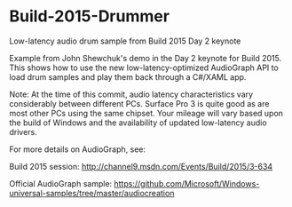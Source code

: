 # Build-2015-Drummer
Low-latency audio drum sample from Build 2015 Day 2 keynote

Example from John Shewchuk's demo in the Day 2 keynote for Build 2015. This shows how to use the new low-latency-optimized AudioGraph API to load drum samples and play them back through a C#/XAML app.


Note: At the time of this commit, audio latency characteristics vary considerably between different PCs. Surface Pro 3 is quite good as are most other PCs using the same chipset. Your mileage will vary based upon the build of Windows and the availability of updated low-latency audio drivers.

For more details on AudioGraph, see:

Build 2015 session: http://channel9.msdn.com/Events/Build/2015/3-634

Official AudioGraph sample: https://github.com/Microsoft/Windows-universal-samples/tree/master/audiocreation
